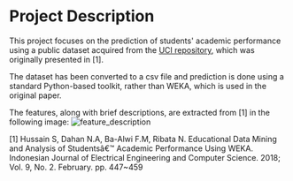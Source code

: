 # Project Description

This project focuses on the prediction of students' academic performance using a public dataset acquired from the [UCI repository](https://archive.ics.uci.edu/ml/datasets/Student+Academics+Performance), which was originally presented in [1].

The dataset has been converted to a csv file and prediction is done using a standard Python-based toolkit, rather than WEKA, which is used in the original paper.

The features, along with brief descriptions, are extracted from [1] in the following image:
![feature_description](https://user-images.githubusercontent.com/22644005/81178959-aa750300-8fb1-11ea-83a7-b0550e83dc65.png)


[1] Hussain S, Dahan N.A, Ba-Alwi F.M, Ribata N. Educational Data Mining and Analysis of Studentsâ€™ Academic Performance Using WEKA. Indonesian Journal of Electrical Engineering and Computer Science. 2018; Vol. 9, No. 2. February. pp. 447~459
